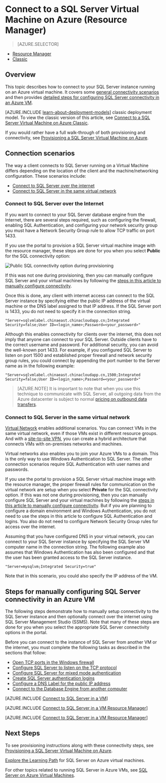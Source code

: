 <!-- not suitable for Mooncake -->

<properties
	pageTitle="Connect to a SQL Server Virtual Machine (Resource Manager) | Azure"
	description="Learn how to connect to SQL Server running on a Virtual Machine in Azure. This topic uses the classic deployment model. The scenarios differ depending on the networking configuration and the location of the client."
	services="virtual-machines-windows"
	documentationCenter="na"
	authors="rothja"
	manager="jhubbard"    
	tags="azure-resource-manager"/>
<tags
	ms.service="virtual-machines-windows"
	ms.devlang="na"
	ms.topic="article"
	ms.tgt_pltfrm="vm-windows-sql-server"
	ms.workload="infrastructure-services"
	ms.date="09/19/2016"
	wacn.date=""
	ms.author="jroth" />

# Connect to a SQL Server Virtual Machine on Azure (Resource Manager)

> [AZURE.SELECTOR]
- [Resource Manager](/documentation/articles/virtual-machines-windows-sql-connect/)
- [Classic](/documentation/articles/virtual-machines-windows-classic-sql-connect/)

## Overview

This topic describes how to connect to your SQL Server instance running on an Azure virtual machine. It covers some [general connectivity scenarios](#connection-scenarios) and then provides [detailed steps for configuring SQL Server connectivity in an Azure VM](#steps-for-manually-configuring-sql-server-connectivity-in-an-azure-vm).

[AZURE.INCLUDE [learn-about-deployment-models](../../includes/learn-about-deployment-models-rm-include.md)] classic deployment model. To view the classic version of this article, see [Connect to a SQL Server Virtual Machine on Azure Classic](/documentation/articles/virtual-machines-windows-classic-sql-connect/).

If you would rather have a full walk-through of both provisioning and connectivity, see [Provisioning a SQL Server Virtual Machine on Azure](/documentation/articles/virtual-machines-windows-portal-sql-server-provision/).

## Connection scenarios

The way a client connects to SQL Server running on a Virtual Machine differs depending on the location of the client and the machine/networking configuration. These scenarios include:

- [Connect to SQL Server over the internet](#connect-to-sql-server-over-the-internet)
- [Connect to SQL Server in the same virtual network](#connect-to-sql-server-in-the-same-virtual-network)

### Connect to SQL Server over the Internet

If you want to connect to your SQL Server database engine from the Internet, there are several steps required, such as configuring the firewall, enabling SQL Authentication, and configuring your network security group you must have a Network Security Group rule to allow TCP traffic on port 1433.

If you use the portal to provision a SQL Server virtual machine image with the resource manager, these steps are done for you when you select **Public** for the SQL connectivity option:

![Public SQL connectivity option during provisioning](./media/virtual-machines-windows-sql-connect/sql-vm-portal-connectivity.png)

If this was not one during provisioning, then you can manually configure SQL Server and your virtual machines by following the [steps in this article to manually configure connectivity](#steps-for-manually-configuring-sql-server-connectivity-in-an-azure-vm).

Once this is done, any client with internet access can connect to the SQL Server instance by specifying either the public IP address of the virtual machine or the DNS label assigned to that IP address. If the SQL Server port is 1433, you do not need to specify it in the connection string.

	"Server=sqlvmlabel.chinaeast.chinacloudapp.cn;Integrated Security=false;User ID=<login_name>;Password=<your_password>"

Although this enables connectivity for clients over the internet, this does not imply that anyone can connect to your SQL Server. Outside clients have to the correct username and password. For additional security, you can avoid the well-known port 1433. For example, if you configured SQL Server to listen on port 1500 and established proper firewall and network security group rules, you could connect by appending the port number to the Server name as in the following example:

	"Server=sqlvmlabel.chinaeast.chinacloudapp.cn,1500;Integrated Security=false;User ID=<login_name>;Password=<your_password>"

>[AZURE.NOTE] It is important to note that when you use this technique to communicate with SQL Server, all outgoing data from the Azure datacenter is subject to normal [pricing on outbound data transfers](/pricing/details/data-transfer/).

### Connect to SQL Server in the same virtual network

[Virtual Network](/documentation/articles/virtual-networks-overview/) enables additional scenarios. You can connect VMs in the same virtual network, even if those VMs exist in different resource groups. And with a [site-to-site VPN](/documentation/articles/vpn-gateway-site-to-site-create/), you can create a hybrid architecture that connects VMs with on-premises networks and machines.

Virtual networks also enables you to join your Azure VMs to a domain. This is the only way to use Windows Authentication to SQL Server. The other connection scenarios require SQL Authentication with user names and passwords.

If you use the portal to provision a SQL Server virtual machine image with the resource manager, the proper firewall rules for communication on the virtual network are setup when you select **Private** for the SQL connectivity option. If this was not one during provisioning, then you can manually configure SQL Server and your virtual machines by following the [steps in this article to manually configure connectivity](#steps-for-manually-configuring-sql-server-connectivity-in-an-azure-vm). But if you are planning to configure a domain environment and Windows Authentication, you do not need to use the steps in this article to configure SQL Authentication and logins. You also do not need to configure Network Security Group rules for access over the internet.

Assuming that you have configured DNS in your virtual network, you can connect to your SQL Server instance by specifying the SQL Server VM computer name in the connection string. The following example also assumes that Windows Authentication has also been configured and that the user has been granted access to the SQL Server instance.

	"Server=mysqlvm;Integrated Security=true"

Note that in this scenario, you could also specify the IP address of the VM.

## Steps for manually configuring SQL Server connectivity in an Azure VM

The following steps demonstrate how to manually setup connectivity to the SQL Server instance and then optionally connect over the internet using SQL Server Management Studio (SSMS). Note that many of these steps are done for you when you select the appropriate SQL Server connectivity options in the portal.

Before you can connect to the instance of SQL Server from another VM or the internet, you must complete the following tasks as described in the sections that follow:

- [Open TCP ports in the Windows firewall](#open-tcp-ports-in-the-windows-firewall-for-the-default-instance-of-the-database-engine)
- [Configure SQL Server to listen on the TCP protocol](#configure-sql-server-to-listen-on-the-tcp-protocol)
- [Configure SQL Server for mixed mode authentication](#configure-sql-server-for-mixed-mode-authentication)
- [Create SQL Server authentication logins](#create-sql-server-authentication-logins)
- [Configure a DNS Label for the public IP address](#configure-a-dns-label-for-the-public-ip-address)
- [Connect to the Database Engine from another computer](#connect-to-the-database-engine-from-another-computer)

[AZURE.INCLUDE [Connect to SQL Server in a VM](../../includes/virtual-machines-sql-server-connection-steps.md)]

[AZURE.INCLUDE [Connect to SQL Server in a VM Resource Manager](../../includes/virtual-machines-sql-server-connection-steps-resource-manager-nsg-rule.md)]

[AZURE.INCLUDE [Connect to SQL Server in a VM Resource Manager](../../includes/virtual-machines-sql-server-connection-steps-resource-manager.md)]

## Next Steps

To see provisioning instructions along with these connectivity steps, see [Provisioning a SQL Server Virtual Machine on Azure](/documentation/articles/virtual-machines-windows-portal-sql-server-provision/).

[Explore the Learning Path](https://azure.microsoft.com/documentation/learning-paths/sql-azure-vm/) for SQL Server on Azure virtual machines.

For other topics related to running SQL Server in Azure VMs, see [SQL Server on Azure Virtual Machines](/documentation/articles/virtual-machines-windows-sql-server-iaas-overview/).
